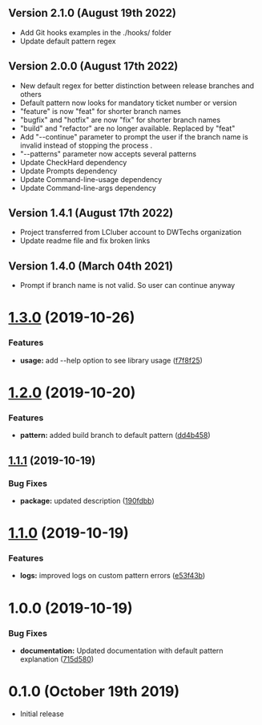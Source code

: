 Version 2.1.0 (August 19th 2022)
-----------------------------
- Add Git hooks examples in the ./hooks/ folder
- Update default pattern regex

Version 2.0.0 (August 17th 2022)
-----------------------------
- New default regex for better distinction between release branches and others
- Default pattern now looks for mandatory ticket number or version
- "feature" is now "feat" for shorter branch names
- "bugfix" and "hotfix" are now "fix" for shorter branch names
- "build" and "refactor" are no longer available. Replaced by "feat"
- Add "--continue" parameter to prompt the user if the branch name is invalid instead of stopping the process .
- "--patterns" parameter now accepts several patterns
- Update CheckHard dependency
- Update Prompts dependency
- Update Command-line-usage dependency
- Update Command-line-args dependency


Version 1.4.1 (August 17th 2022)
-----------------------------
- Project transferred from LCluber account to DWTechs organization
- Update readme file and fix broken links


Version 1.4.0 (March 04th 2021)
-----------------------------
- Prompt if branch name is not valid. So user can continue anyway


# [1.3.0](https://github.com/LCluber/GitBranchValidator/compare/v1.2.0...v1.3.0) (2019-10-26)


### Features

* **usage:** add --help option to see library usage ([f7f8f25](https://github.com/LCluber/GitBranchValidator/commit/f7f8f25091f93422708573bce9e40c6592901ed1))

# [1.2.0](https://github.com/LCluber/GitBranchValidator/compare/v1.1.1...v1.2.0) (2019-10-20)


### Features

* **pattern:** added build branch to default pattern ([dd4b458](https://github.com/LCluber/GitBranchValidator/commit/dd4b4582c2fcc5d8d09c2dd1611ddcaf4efbc5cf))

## [1.1.1](https://github.com/LCluber/GitBranchValidator/compare/v1.1.0...v1.1.1) (2019-10-19)

### Bug Fixes

- **package:** updated description ([190fdbb](https://github.com/LCluber/GitBranchValidator/commit/190fdbbec39232fbc14fcf6b4233b031b6ee6f82))

# [1.1.0](https://github.com/LCluber/GitBranchValidator/compare/v1.0.0...v1.1.0) (2019-10-19)

### Features

- **logs:** improved logs on custom pattern errors ([e53f43b](https://github.com/LCluber/GitBranchValidator/commit/e53f43ba360bb399f16c7df7a894a1aee3a8d46b))

# 1.0.0 (2019-10-19)

### Bug Fixes

- **documentation:** Updated documentation with default pattern explanation ([715d580](https://github.com/LCluber/GitBranchValidator/commit/715d580219eab93440d664b6e95901cdedff9a06))

# 0.1.0 (October 19th 2019)

- Initial release
